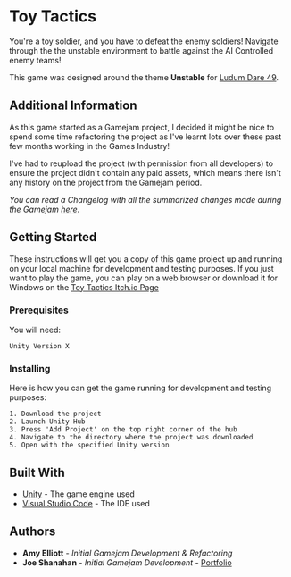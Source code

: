 # Toy Tactics

You're a toy soldier, and you have to defeat the enemy soldiers! Navigate through the the unstable environment to battle against the AI Controlled enemy teams!

This game was designed around the theme **Unstable** for [Ludum Dare 49](https://ldjam.com/events/ludum-dare/49/toy-tactics).

## Additional Information
As this game started as a Gamejam project, I decided it might be nice to spend some time refactoring the project as I've learnt lots over these past few months working in the Games Industry!

I've had to reupload the project (with permission from all developers) to ensure the project didn't contain any paid assets, which means there isn't any history on the project from the Gamejam period.

*You can read a Changelog with all the summarized changes made during the Gamejam [here]().*

## Getting Started

These instructions will get you a copy of this game project up and running on your local machine for development and testing purposes.
If you just want to play the game, you can play on a web browser or download it for Windows on the [Toy Tactics Itch.io Page](https://horsehead.itch.io/toy-tactics)

### Prerequisites
You will need:
```
Unity Version X
```

### Installing
Here is how you can get the game running for development and testing purposes:
```
1. Download the project 
2. Launch Unity Hub
3. Press 'Add Project' on the top right corner of the hub
4. Navigate to the directory where the project was downloaded
5. Open with the specified Unity version
```

## Built With
* [Unity]() - The game engine used
* [Visual Studio Code]() - The IDE used

## Authors
* **Amy Elliott** - *Initial Gamejam Development & Refactoring* 
* **Joe Shanahan** - *Initial Gamejam Development* - [Portfolio]()
